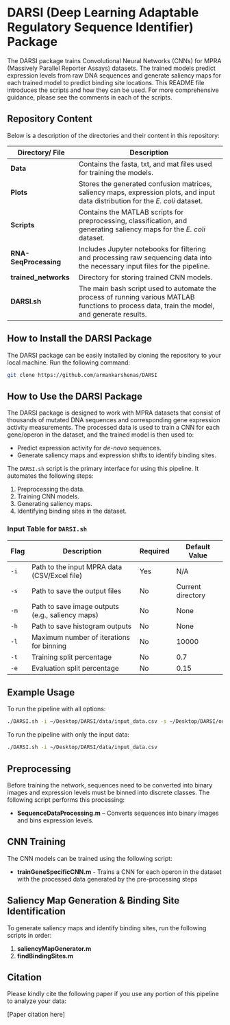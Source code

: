 # DARSI (Deep Learning Adaptable Regulatory Sequence Identifier) Package  

The DARSI package trains Convolutional Neural Networks (CNNs) for MPRA (Massively Parallel Reporter Assays) datasets. The trained models predict expression levels from raw DNA sequences and generate saliency maps for each trained model to predict binding site locations. This README file introduces the scripts and how they can be used. For more comprehensive guidance, please see the comments in each of the scripts.

## Repository Content

Below is a description of the directories and their content in this repository:

| Directory/ File        | Description                                                                 |
|------------------------|-----------------------------------------------------------------------------|
| **Data**               | Contains the fasta, txt, and mat files used for training the models.        |
| **Plots**              | Stores the generated confusion matrices, saliency maps, expression plots, and input data distribution for the *E. coli* dataset. |
| **Scripts**            | Contains the MATLAB scripts for preprocessing, classification, and generating saliency maps for the *E. coli* dataset. |
| **RNA-SeqProcessing**  | Includes Jupyter notebooks for filtering and processing raw sequencing data into the necessary input files for the pipeline. |
| **trained_networks**   | Directory for storing trained CNN models.                                   |
| **DARSI.sh**           | The main bash script used to automate the process of running various MATLAB functions to process data, train the model, and generate results. |

## How to Install the DARSI Package

The DARSI package can be easily installed by cloning the repository to your local machine. Run the following command:

```bash
git clone https://github.com/armankarshenas/DARSI
```


## How to Use the DARSI Package

The DARSI package is designed to work with MPRA datasets that consist of thousands of mutated DNA sequences and corresponding gene expression activity measurements. The processed data is used to train a CNN for each gene/operon in the dataset, and the trained model is then used to:

- Predict expression activity for *de-novo* sequences.
- Generate saliency maps and expression shifts to identify binding sites.

The `DARSI.sh` script is the primary interface for using this pipeline. It automates the following steps:

1. Preprocessing the data.
2. Training CNN models.
3. Generating saliency maps.
4. Identifying binding sites in the dataset.

### Input Table for `DARSI.sh`

| Flag          | Description                                                   | Required | Default Value    |
|---------------|---------------------------------------------------------------|----------|------------------|
| `-i`          | Path to the input MPRA data (CSV/Excel file)                  | Yes      | N/A              |
| `-s`          | Path to save the output files                                 | No       | Current directory |
| `-m`      | Path to save image outputs (e.g., saliency maps)              | No       | None             |
| `-h`          | Path to save histogram outputs                                | No       | None             |
| `-l`   | Maximum number of iterations for binning                      | No       | 10000            |
| `-t`         | Training split percentage                                     | No       | 0.7              |
| `-e`         | Evaluation split percentage                                   | No       | 0.15             |

## Example Usage

To run the pipeline with all options:

```bash
./DARSI.sh -i ~/Desktop/DARSI/data/input_data.csv -s ~/Desktop/DARSI/output -m ~/Desktop/DARSI/images -h ~/Desktop/DARSI/histograms -l 20000 -t 0.8 -e 0.1
```

To run the pipeline with only the input data:

```bash
./DARSI.sh -i ~/Desktop/DARSI/data/input_data.csv
```

## Preprocessing

Before training the network, sequences need to be converted into binary images and expression levels must be binned into discrete classes. The following script performs this processing:

- **SequenceDataProcessing.m** – Converts sequences into binary images and bins expression levels.

## CNN Training

The CNN models can be trained using the following script:

- **trainGeneSpecificCNN.m** - Trains a CNN for each operon in the dataset with the processed data generated by the pre-processing steps


## Saliency Map Generation & Binding Site Identification

To generate saliency maps and identify binding sites, run the following scripts in order:

1. **saliencyMapGenerator.m**
2. **findBindingSites.m**

## Citation

Please kindly cite the following paper if you use any portion of this pipeline to analyze your data:

[Paper citation here]
